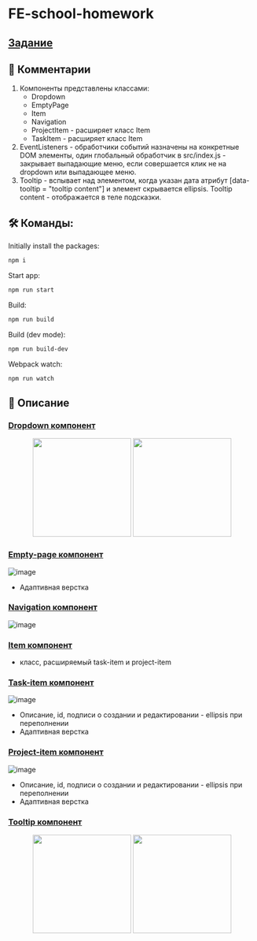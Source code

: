 # FE-school-homework

## [Задание](https://docs.google.com/document/d/1KLy6PW9UejqnBmf2D3_8_emNyZ5Mu0ru/edit)

## 📑 Комментарии
1. Компоненты представлены классами: 
    - Dropdown
    - EmptyPage
    - Item
    - Navigation
    - ProjectItem - расширяет класс Item
    - TaskItem - расширяет класс Item
2. EventListeners - обработчики событий назначены на конкретные DOM элементы, один глобальный обработчик в src/index.js - закрывает выпадающие меню, если совершается клик не на dropdown или выпадающее меню.
3. Tooltip - вспывает над элементом, когда указан дата атрибут [data-tooltip = "tooltip content"] и элемент скрывается ellipsis. Tooltip content - отображается в теле подсказки.

## 🛠 Команды:

Initially install the packages:
```bash
npm i
```

Start app:
```bash
npm run start
```

Build:
```bash
npm run build
```

Build (dev mode):
```bash
npm run build-dev
```

Webpack watch:
```bash
npm run watch
```

## 📖 Описание

### [Dropdown компонент](/src/components/dropdown)
<p align="center">
  <img height="200px" src="https://github.com/safym/FE-school-homework-1/assets/99616798/4133f924-bf50-4389-a431-66ee2042b695">
  <img height="200px" src="https://github.com/safym/FE-school-homework-1/assets/99616798/f9fdd0e6-8baf-4ad1-8351-437f7996cf30">
</p>


### [Empty-page компонент](/src/components/empty-page)
![image](https://github.com/safym/FE-school-homework-1/assets/99616798/d9d0de44-1445-4f5d-8a14-441b34f98065)
- Адаптивная верстка

### [Navigation компонент](/src/components/navigation)
![image](https://github.com/safym/FE-school-homework-1/assets/99616798/9147cc1b-1db7-42ad-b89a-2f8e7ef98b2f)

### [Item компонент](/src/components/item)
- класс, расширяемый task-item и project-item

### [Task-item компонент](/src/components/task-item)
![image](https://github.com/safym/FE-school-homework-1/assets/99616798/e9001870-f1dd-4417-bdc3-1990c77e722b)
- Описание, id, подписи о создании и редактировании - ellipsis при переполнении
- Адаптивная верстка

### [Project-item компонент](/src/components/project-item)
![image](https://github.com/safym/FE-school-homework-1/assets/99616798/bb35231d-68f1-41a1-9375-0119bc67f6b7)
- Описание, id, подписи о создании и редактировании - ellipsis при переполнении
- Адаптивная верстка

### [Tooltip компонент](/src/components/tooltip)

<p align="center">
  <img height="200px" src="https://github.com/safym/FE-school-homework-1/assets/99616798/a3655786-7e8f-4055-bff4-5e8bd922d124">
  <img height="200px" src="https://github.com/safym/FE-school-homework-1/assets/99616798/400265b5-e23a-4fc3-a68b-e2e8047d312c">
</p>





